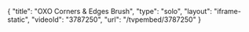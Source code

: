 {
    "title": "OXO Corners & Edges Brush",
    "type": "solo",
    "layout": "iframe-static",
    "videoId": "3787250",
    "url": "\/tvpembed\/3787250"
}